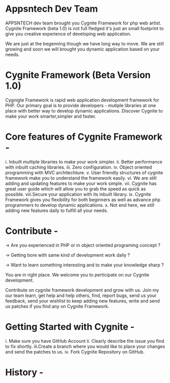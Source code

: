 Appsntech Dev Team
==================
APPSNTECH dev team brought you Cygnite Framework for php web artist. Cygnite Framework (beta 1.0) is not full fledged 
it's just an small footprint to give you creative experience of developing web application. 

We are just at the begenning though we have long way to move. We are still growing and soon we will brought you dynamic 
application based on your needs.


Cygnite Framework (Beta Version 1.0)
==============================

Cygnigte Framework is rapid web application development framework for PHP. Our primary goal is to provide developers - mutiple libraries
at one place with better way to develop dynamic applications. Discover Cygnite to make your work smarter,simpler and faster.


Core features of Cygnite Framework -
=============================

i.   Inbuilt multiple libraries to make your work simpler.
ii.  Better performance with inbuilt caching libraries.
iii. Zero configuration.
iv.  Object oriented programming with MVC architechture.
v.   User friendly structures of cygnite framework make you to understand the framework easily.
vi.  We are still adding and updating features to make your work simple.
vii. Cygnite has great user guide which will allow you to grab the speed as quick as possible.
viii.Secure your application with its inbuilt library.
ix.  Cygnite Framework gives you flexibility for both beginners as well as advance php programmers to develop dynamic applications.
x.   Not end here, we still adding new features daily to fulfill all your needs. 


Contribute -
========

-> Are you experienced in PHP or in object oriented programing concept ? 

-> Getting bore with same kind of development work daily ?

-> Want to learn something interesting and to make your knowledge sharp ?

You are in right place. We welcome you to perticipate on our Cygnite development. 

Contribute on cygnite framework development and grow with us. Join my our team learn, get help and help others, find, report
bugs, send us your feedback, send your wishlist to keep adding new features, write and send us patches if you find any 
on Cygnite Framework. 


Getting Started with Cygnite -
============================
i.  Make sure you have GitHub Account
ii. Clearly describe the issue you find to fix shortly.
iii.Create a branch where you would like to place your changes and send the patches to us.
iv. Fork Cygnite Repository on GitHub.


History -
=======







